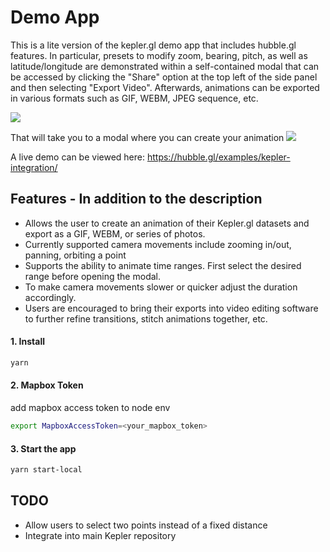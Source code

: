 # Demo App

This is a lite version of the kepler.gl demo app that includes hubble.gl features. In particular, presets to modify zoom, bearing, pitch, as well as latitude/longitude are demonstrated within a self-contained modal that can be accessed by clicking the "Share" option at the top left of the side panel and then selecting "Export Video". Afterwards, animations can be exported in various formats such as GIF, WEBM, JPEG sequence, etc.

<img src="https://user-images.githubusercontent.com/33266041/126054524-607641cf-b362-4728-98b7-e8ce8a97cd1a.png">


That will take you to a modal where you can create your animation
<img src="https://user-images.githubusercontent.com/33266041/126054581-a5f38817-5775-4fca-8901-6c25d8194458.png">

A live demo can be viewed here:
https://hubble.gl/examples/kepler-integration/

## Features - In addition to the description
- Allows the user to create an animation of their Kepler.gl datasets and export as a GIF, WEBM, or series of photos.
- Currently supported camera movements include zooming in/out, panning, orbiting a point
- Supports the ability to animate time ranges. First select the desired range before opening the modal.
- To make camera movements slower or quicker adjust the duration accordingly.
- Users are encouraged to bring their exports into video editing software to further refine transitions, stitch animations together, etc.

#### 1. Install

```sh
yarn
```


#### 2. Mapbox Token
add mapbox access token to node env

```sh
export MapboxAccessToken=<your_mapbox_token>
```

#### 3. Start the app

```sh
yarn start-local
```

## TODO
- Allow users to select two points instead of a fixed distance
- Integrate into main Kepler repository